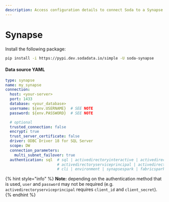 ```yaml
---
description: Access configuration details to connect Soda to a Synapse data source.
---
```


# Synapse

Install the following package:

```bash
pip install -i https://pypi.dev.sodadata.io/simple -U soda-synapse
```

#### Data source YAML

```yaml
type: synapse
name: my_synapse
connection:
  host: <your-server>
  port: 1433
  database: <your_database>
  username: ${env.USERNAME}  # SEE NOTE
  password: ${env.PASSWORD}  # SEE NOTE

  # optional
  trusted_connection: false
  encrypt: true
  trust_server_certificate: false
  driver: ODBC Driver 18 for SQL Server
  scope: DW
  connection_parameters:
    multi_subnet_failover: true
  authentication: sql  # sql | activedirectoryinteractive | activedirectorypassword | 
                       # activedirectoryserviceprincipal | activedirectory | auto | 
                       # cli | environment | synapsespark | fabricspark
```

{% hint style="info" %}
**Note:** depending on the authentication method that is used,  `user` and `password` may not be required (e.g. `activedirectoryserviceprincipal` requires `client_id` and `client_secret`).
{% endhint %}
